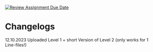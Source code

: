 [![Review Assignment Due Date](https://classroom.github.com/assets/deadline-readme-button-24ddc0f5d75046c5622901739e7c5dd533143b0c8e959d652212380cedb1ea36.svg)](https://classroom.github.com/a/-HRH2Tzt)

# Changelogs
12.10.2023 Uploaded Level 1 + short Version of Level 2 (only works for 1 Line-files!)
